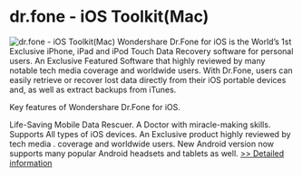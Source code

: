 # dr.fone - iOS Toolkit(Mac)
![dr.fone - iOS Toolkit(Mac)](https://mycommerce.akamaized.net/api/pimages/P300947744/BIG/300947744.PNG)
Wondershare Dr.Fone for iOS is the World’s 1st Exclusive iPhone, iPad and iPod Touch Data Recovery software for personal users. An Exclusive Featured Software that highly reviewed by many notable tech media coverage and worldwide users. With Dr.Fone, users can easily retrieve or recover lost data directly from their iOS portable devices and, as well as extract backups from iTunes.

Key features of Wondershare Dr.Fone for iOS.

Life-Saving Mobile Data Rescuer.
A Doctor with miracle-making skills.
Supports All types of iOS devices.
An Exclusive product highly reviewed by tech media .
coverage and worldwide users.
New Android version now supports many popular Android headsets and tablets as well.
[>> Detailed information](https://secure.shareit.com/shareit/product.html?productid=300947744&affiliateid=200057808)